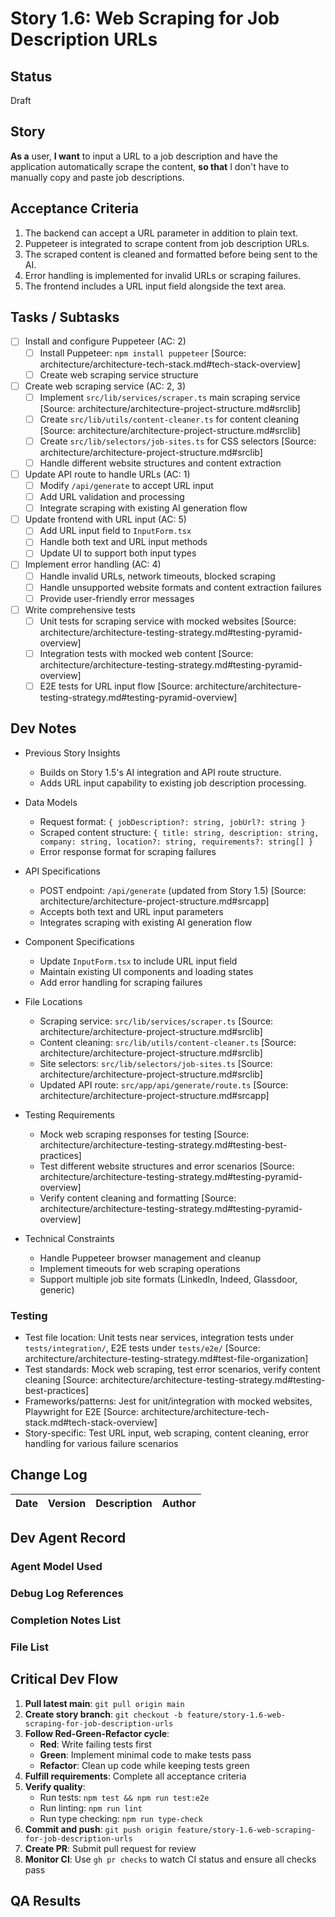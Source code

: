 # Story 1.6: Web Scraping for Job Description URLs

## Status

Draft

## Story

**As a** user, **I want** to input a URL to a job description and have the application automatically scrape the content,
**so that** I don't have to manually copy and paste job descriptions.

## Acceptance Criteria

1. The backend can accept a URL parameter in addition to plain text.
2. Puppeteer is integrated to scrape content from job description URLs.
3. The scraped content is cleaned and formatted before being sent to the AI.
4. Error handling is implemented for invalid URLs or scraping failures.
5. The frontend includes a URL input field alongside the text area.

## Tasks / Subtasks

- [ ] Install and configure Puppeteer (AC: 2)
  - [ ] Install Puppeteer: `npm install puppeteer` [Source: architecture/architecture-tech-stack.md#tech-stack-overview]
  - [ ] Create web scraping service structure
- [ ] Create web scraping service (AC: 2, 3)
  - [ ] Implement `src/lib/services/scraper.ts` main scraping service [Source:
        architecture/architecture-project-structure.md#srclib]
  - [ ] Create `src/lib/utils/content-cleaner.ts` for content cleaning [Source:
        architecture/architecture-project-structure.md#srclib]
  - [ ] Create `src/lib/selectors/job-sites.ts` for CSS selectors [Source:
        architecture/architecture-project-structure.md#srclib]
  - [ ] Handle different website structures and content extraction
- [ ] Update API route to handle URLs (AC: 1)
  - [ ] Modify `/api/generate` to accept URL input
  - [ ] Add URL validation and processing
  - [ ] Integrate scraping with existing AI generation flow
- [ ] Update frontend with URL input (AC: 5)
  - [ ] Add URL input field to `InputForm.tsx`
  - [ ] Handle both text and URL input methods
  - [ ] Update UI to support both input types
- [ ] Implement error handling (AC: 4)
  - [ ] Handle invalid URLs, network timeouts, blocked scraping
  - [ ] Handle unsupported website formats and content extraction failures
  - [ ] Provide user-friendly error messages
- [ ] Write comprehensive tests
  - [ ] Unit tests for scraping service with mocked websites [Source:
        architecture/architecture-testing-strategy.md#testing-pyramid-overview]
  - [ ] Integration tests with mocked web content [Source:
        architecture/architecture-testing-strategy.md#testing-pyramid-overview]
  - [ ] E2E tests for URL input flow [Source: architecture/architecture-testing-strategy.md#testing-pyramid-overview]

## Dev Notes

- Previous Story Insights

  - Builds on Story 1.5's AI integration and API route structure.
  - Adds URL input capability to existing job description processing.

- Data Models

  - Request format: `{ jobDescription?: string, jobUrl?: string }`
  - Scraped content structure:
    `{ title: string, description: string, company: string, location?: string, requirements?: string[] }`
  - Error response format for scraping failures

- API Specifications

  - POST endpoint: `/api/generate` (updated from Story 1.5) [Source:
    architecture/architecture-project-structure.md#srcapp]
  - Accepts both text and URL input parameters
  - Integrates scraping with existing AI generation flow

- Component Specifications

  - Update `InputForm.tsx` to include URL input field
  - Maintain existing UI components and loading states
  - Add error handling for scraping failures

- File Locations

  - Scraping service: `src/lib/services/scraper.ts` [Source: architecture/architecture-project-structure.md#srclib]
  - Content cleaning: `src/lib/utils/content-cleaner.ts` [Source: architecture/architecture-project-structure.md#srclib]
  - Site selectors: `src/lib/selectors/job-sites.ts` [Source: architecture/architecture-project-structure.md#srclib]
  - Updated API route: `src/app/api/generate/route.ts` [Source: architecture/architecture-project-structure.md#srcapp]

- Testing Requirements

  - Mock web scraping responses for testing [Source:
    architecture/architecture-testing-strategy.md#testing-best-practices]
  - Test different website structures and error scenarios [Source:
    architecture/architecture-testing-strategy.md#testing-pyramid-overview]
  - Verify content cleaning and formatting [Source:
    architecture/architecture-testing-strategy.md#testing-pyramid-overview]

- Technical Constraints
  - Handle Puppeteer browser management and cleanup
  - Implement timeouts for web scraping operations
  - Support multiple job site formats (LinkedIn, Indeed, Glassdoor, generic)

### Testing

- Test file location: Unit tests near services, integration tests under `tests/integration/`, E2E tests under
  `tests/e2e/` [Source: architecture/architecture-testing-strategy.md#test-file-organization]
- Test standards: Mock web scraping, test error scenarios, verify content cleaning [Source:
  architecture/architecture-testing-strategy.md#testing-best-practices]
- Frameworks/patterns: Jest for unit/integration with mocked websites, Playwright for E2E [Source:
  architecture/architecture-tech-stack.md#tech-stack-overview]
- Story-specific: Test URL input, web scraping, content cleaning, error handling for various failure scenarios

## Change Log

| Date | Version | Description | Author |
| ---- | ------- | ----------- | ------ |

## Dev Agent Record

### Agent Model Used

### Debug Log References

### Completion Notes List

### File List

## Critical Dev Flow

1. **Pull latest main**: `git pull origin main`
2. **Create story branch**: `git checkout -b feature/story-1.6-web-scraping-for-job-description-urls`
3. **Follow Red-Green-Refactor cycle**:
   - **Red**: Write failing tests first
   - **Green**: Implement minimal code to make tests pass
   - **Refactor**: Clean up code while keeping tests green
4. **Fulfill requirements**: Complete all acceptance criteria
5. **Verify quality**:
   - Run tests: `npm test && npm run test:e2e`
   - Run linting: `npm run lint`
   - Run type checking: `npm run type-check`
6. **Commit and push**: `git push origin feature/story-1.6-web-scraping-for-job-description-urls`
7. **Create PR**: Submit pull request for review
8. **Monitor CI**: Use `gh pr checks` to watch CI status and ensure all checks pass

## QA Results

